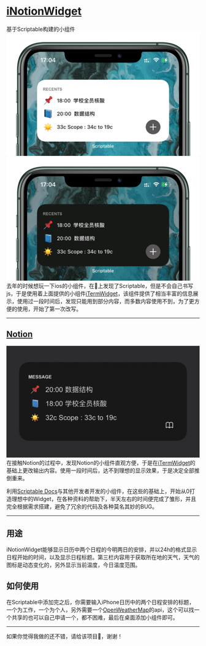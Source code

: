 # [iNotionWidget](/iNotionWidget.js)
基于Scriptable构建的小组件
![明亮状态](/image/image1.png)
![暗黑状态](/image/image2.png)
去年的时候想玩一下ios的小组件，在🍠上发现了Scriptable，但是不会自己书写js，于是使用着上面提供的小组件[iTermWidget](https://github.com/yaylinda/scriptable/blob/main/TerminalWidget.js)，该组件提供了相当丰富的信息展示，使用过一段时间后，发现只能用到部分内容，而多数内容使用不到，为了更方便的使用，开始了第一次改写。

---

## [Notion](/Notion.js)

![Notion](/image/image3.jpg)
在接触Notion的过程中，发现Notion的小组件直观方便，于是在[iTermWidget](https://github.com/yaylinda/scriptable/blob/main/TerminalWidget.js)的基础上更改输出内容。使用一段时间后，达不到理想的显示效果，于是决定全部推倒重来。

利用[Scriptable Docs](https://docs.scriptable.app/widgetstack/)与其他开发者开发的小组件，在这些的基础上，开始从0打造理想中的Widget，在各种资料的帮助下，半天左右的时间便完成了雏形，并且完全根据需求搭建，避免了冗余的代码及各种莫名其妙的BUG。

---

## 用途

iNotionWidget能够显示日历中两个日程的今明两日的安排，并以24h的格式显示日程开始的时间，以及显示日程标题。第三栏内容用于获取所在地的天气，天气的图标是动态变化的，另外显示当前温度，今日温度范围。

## 如何使用

在Scriptable中添加完之后，你需要输入iPhone日历中的两个日程安排的标题，一个为工作，一个为个人，另外需要一个[OpenWeatherMap](https://openweathermap.org/api)的api，这个可以找一个共享的也可以自己申请一个，都不困难，最后在桌面添加小组件即可。

---

如果你觉得我做的还不错，请给该项目🌟，谢谢！
